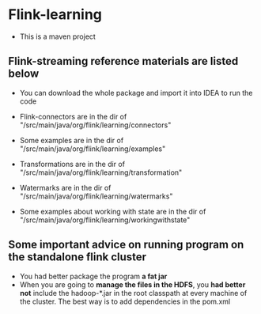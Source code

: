 # Flink-learning
* This is a maven project

## Flink-streaming reference materials are listed below

* You can download the whole package and import it into IDEA to run the code

* Flink-connectors are in the dir of "/src/main/java/org/flink/learning/connectors"

* Some examples are in the dir of "/src/main/java/org/flink/learning/examples"

* Transformations are in the dir of "/src/main/java/org/flink/learning/transformation"

* Watermarks are in the dir of "/src/main/java/org/flink/learning/watermarks"

* Some examples about working with state are in the dir of "/src/main/java/org/flink/learning/workingwithstate"

## Some important advice on running program on the standalone flink cluster

* You had better package the program **a fat jar**
* When you are going to **manage the files in the HDFS**, you **had better not** include the hadoop-*.jar in the root classpath at every machine of the cluster. The best way is to add dependencies in the pom.xml
